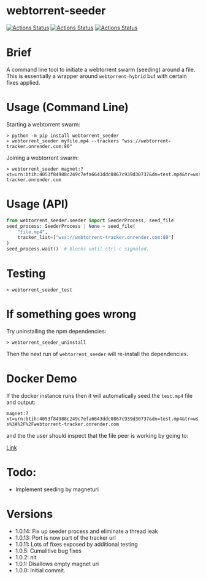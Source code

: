 # webtorrent-seeder


[![Actions Status](https://github.com/zackees/webtorrent-seeder/workflows/MacOS_Tests/badge.svg)](https://github.com/zackees/webtorrent-seeder/actions/workflows/push_macos.yml)
[![Actions Status](https://github.com/zackees/webtorrent-seeder/workflows/Win_Tests/badge.svg)](https://github.com/zackees/webtorrent-seeder/actions/workflows/push_win.yml)
[![Actions Status](https://github.com/zackees/webtorrent-seeder/workflows/Ubuntu_Tests/badge.svg)](https://github.com/zackees/webtorrent-seeder/actions/workflows/push_ubuntu.yml)



# Brief

A command line tool to initiate a webtorrent swarm (seeding) around a file. This is essentially a wrapper
around `webtorrent-hybrid` but with certain fixes applied.

# Usage (Command Line)

Starting a webtorrent swarm:
```
> python -m pip install webtorrent_seeder
> webtorrent_seeder myfile.mp4 --trackers "wss://webtorrent-tracker.onrender.com:80"
```

Joining a webtorrent swarm:
```
> webtorrent_seeder magnet:?xt=urn:btih:4053f84988c249c7efa6643ddc0867c939d30737&dn=test.mp4&tr=wss%3A%2F%2Fwebtorrent-tracker.onrender.com
```

# Usage (API)

```py
from webtorrent_seeder.seeder import SeederProcess, seed_file
seed_process: SeederProcess | None = seed_file(
    "file.mp4",
    tracker_list=["wss://webtorrent-tracker.onrender.com:80"]
)
seed_process.wait()  # Blocks until ctrl-c signaled.

```


# Testing

```
> webtorrent_seeder_test
```

# If something goes wrong

Try uninstalling the npm dependencies:

```
> webtorrent_seeder_uninstall
```

Then the next run of `webtorrent_seeder` will re-install the dependencies.


# Docker Demo

If the docker instance runs then it will automatically seed the `test.mp4` file and output:

`magnet:?xt=urn:btih:4053f84988c249c7efa6643ddc0867c939d30737&dn=test.mp4&tr=wss%3A%2F%2Fwebtorrent-tracker.onrender.com`

and the the user should inspect that the file peer is working by going to:

[Link](https://webtorrentseeder.com?magnet=magnet%3A%3Fxt%3Durn%3Abtih%3A4053f84988c249c7efa6643ddc0867c939d30737%26dn%3Dtest.mp4%26tr%3Dwss%253A%252F%252Fwebtorrent-tracker.onrender.com)


# Todo:

  * Implement seeding by magneturi

# Versions

  * 1.0.14: Fix up seeder process and eliminate a thread leak
  * 1.0.13: Port is now part of the tracker url
  * 1.0.11: Lots of fixes exposed by additional testing
  * 1.0.5: Cumalitive bug fixes
  * 1.0.2: nit
  * 1.0.1: Disallows empty magnet uri
  * 1.0.0: Initial commit.
